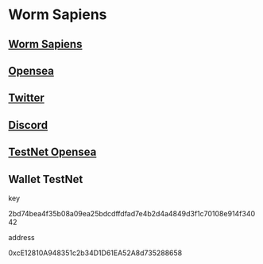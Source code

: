# Worm Sapiens

## [Worm Sapiens](https://wormsapiens.github.io/)
## [Opensea](https://opensea.io/collection/wormsapiens)
## [Twitter](https://twitter.com/WormSapiens)
## [Discord](https://t.co/nFvVgMluMm)

## [TestNet Opensea](https://testnets.opensea.io/collection/demo256)
## Wallet TestNet
key

2bd74bea4f35b08a09ea25bdcdffdfad7e4b2d4a4849d3f1c70108e914f34042

address

0xcE12810A948351c2b34D1D61EA52A8d735288658
